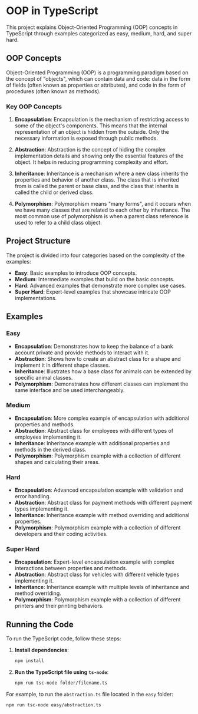 # OOP in TypeScript

This project explains Object-Oriented Programming (OOP) concepts in TypeScript through examples categorized as easy, medium, hard, and super hard.

## OOP Concepts

Object-Oriented Programming (OOP) is a programming paradigm based on the concept of "objects", which can contain data and code: data in the form of fields (often known as properties or attributes), and code in the form of procedures (often known as methods).

### Key OOP Concepts

1. **Encapsulation**: Encapsulation is the mechanism of restricting access to some of the object's components. This means that the internal representation of an object is hidden from the outside. Only the necessary information is exposed through public methods.

2. **Abstraction**: Abstraction is the concept of hiding the complex implementation details and showing only the essential features of the object. It helps in reducing programming complexity and effort.

3. **Inheritance**: Inheritance is a mechanism where a new class inherits the properties and behavior of another class. The class that is inherited from is called the parent or base class, and the class that inherits is called the child or derived class.

4. **Polymorphism**: Polymorphism means "many forms", and it occurs when we have many classes that are related to each other by inheritance. The most common use of polymorphism is when a parent class reference is used to refer to a child class object.

## Project Structure

The project is divided into four categories based on the complexity of the examples:

- **Easy**: Basic examples to introduce OOP concepts.
- **Medium**: Intermediate examples that build on the basic concepts.
- **Hard**: Advanced examples that demonstrate more complex use cases.
- **Super Hard**: Expert-level examples that showcase intricate OOP implementations.

## Examples

### Easy

- **Encapsulation**: Demonstrates how to keep the balance of a bank account private and provide methods to interact with it.
- **Abstraction**: Shows how to create an abstract class for a shape and implement it in different shape classes.
- **Inheritance**: Illustrates how a base class for animals can be extended by specific animal classes.
- **Polymorphism**: Demonstrates how different classes can implement the same interface and be used interchangeably.

### Medium

- **Encapsulation**: More complex example of encapsulation with additional properties and methods.
- **Abstraction**: Abstract class for employees with different types of employees implementing it.
- **Inheritance**: Inheritance example with additional properties and methods in the derived class.
- **Polymorphism**: Polymorphism example with a collection of different shapes and calculating their areas.

### Hard

- **Encapsulation**: Advanced encapsulation example with validation and error handling.
- **Abstraction**: Abstract class for payment methods with different payment types implementing it.
- **Inheritance**: Inheritance example with method overriding and additional properties.
- **Polymorphism**: Polymorphism example with a collection of different developers and their coding activities.

### Super Hard

- **Encapsulation**: Expert-level encapsulation example with complex interactions between properties and methods.
- **Abstraction**: Abstract class for vehicles with different vehicle types implementing it.
- **Inheritance**: Inheritance example with multiple levels of inheritance and method overriding.
- **Polymorphism**: Polymorphism example with a collection of different printers and their printing behaviors.

## Running the Code

To run the TypeScript code, follow these steps:

1. **Install dependencies**:

    ```sh
    npm install
    ```

2. **Run the TypeScript file using `ts-node`**:

    ```sh
    npm run tsc-node folder/filename.ts
    ```

For example, to run the `abstraction.ts` file located in the `easy` folder:

```sh
npm run tsc-node easy/abstraction.ts
